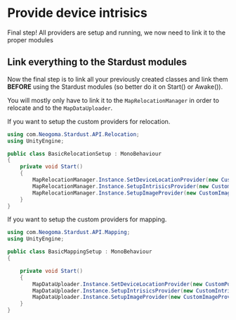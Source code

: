 # Provide device intrisics

Final step! All providers are setup and running, we now need to link it to the proper modules

## Link everything to the Stardust modules

Now the final step is to link all your previously created classes and link them **BEFORE** using the Stardust modules (so better do it on Start() or Awake()).

You will mostly only have to link it to the ```MapRelocationManager``` in order to relocate and to the ```MapDataUploader```.

If you want to setup the custom providers for relocation.
```cs
using com.Neogoma.Stardust.API.Relocation;
using UnityEngine;

public class BasicRelocationSetup : MonoBehaviour
{
    private void Start()
    {
        MapRelocationManager.Instance.SetDeviceLocationProvider(new CustomPositionProvider());
        MapRelocationManager.Instance.SetupIntrisicsProvider(new CustomIntrisicsProvider());
        MapRelocationManager.Instance.SetupImageProvider(new CustomImageProvider());
    }
}
```

If you want to setup the custom providers for mapping.

```cs
using com.Neogoma.Stardust.API.Mapping;
using UnityEngine;

public class BasicMappingSetup : MonoBehaviour
{

    private void Start()
    {
        MapDataUploader.Instance.SetDeviceLocationProvider(new CustomPositionProvider());
        MapDataUploader.Instance.SetupIntrisicsProvider(new CustomIntrisicsProvider());
        MapDataUploader.Instance.SetupImageProvider(new CustomImageProvider());
    }
}
```